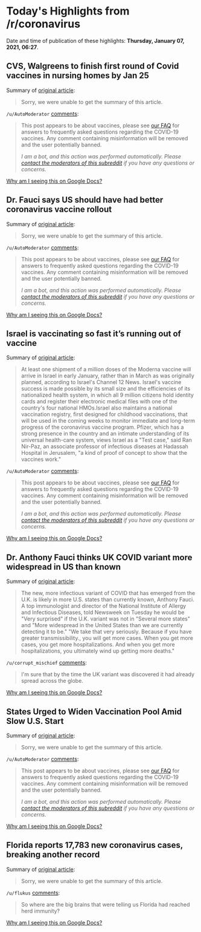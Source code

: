 # Today's Highlights from /r/coronavirus

Date and time of publication of these highlights: **Thursday, January 07, 2021, 06:27**.

## CVS, Walgreens to finish first round of Covid vaccines in nursing homes by Jan 25

Summary of [original article](https://www.cnbc.com/2021/01/06/cvs-says-it-expects-to-finish-first-round-of-covid-vaccines-in-nursing-homes-by-jan-25.html):

> Sorry, we were unable to get the summary of this article.

`/u/AutoModerator` [comments](https://www.reddit.com/r/Coronavirus/comments/ks33no/cvs_walgreens_to_finish_first_round_of_covid/):

> This post appears to be about vaccines, please see [our FAQ](https://www.reddit.com/r/Coronavirus/wiki/faq#wiki_where_can_i_find_information_about_the_mechanism_and_progress_of_vaccines.3F) for answers to frequently asked questions regarding the COVID-19 vaccines. Any comment containing misinformation will be removed and the user potentially banned.
> 
> 
> *I am a bot, and this action was performed automatically. Please [contact the moderators of this subreddit](/message/compose/?to=/r/Coronavirus) if you have any questions or concerns.*

[Why am I seeing this on Google Docs?](https://docs.google.com/document/d/1Dc6We63vOXIZsc0op-Bt4abqkYjXzOigalQqFxmvvbM/edit?usp=sharing)

## Dr. Fauci says US should have had better coronavirus vaccine rollout

Summary of [original article](https://krdo.com/health/2021/01/06/dr-fauci-says-us-should-have-had-better-coronavirus-vaccine-rollout/):

> Sorry, we were unable to get the summary of this article.

`/u/AutoModerator` [comments](https://www.reddit.com/r/Coronavirus/comments/ks0rnz/dr_fauci_says_us_should_have_had_better/):

> This post appears to be about vaccines, please see [our FAQ](https://www.reddit.com/r/Coronavirus/wiki/faq#wiki_where_can_i_find_information_about_the_mechanism_and_progress_of_vaccines.3F) for answers to frequently asked questions regarding the COVID-19 vaccines. Any comment containing misinformation will be removed and the user potentially banned.
> 
> 
> *I am a bot, and this action was performed automatically. Please [contact the moderators of this subreddit](/message/compose/?to=/r/Coronavirus) if you have any questions or concerns.*

[Why am I seeing this on Google Docs?](https://docs.google.com/document/d/1Dc6We63vOXIZsc0op-Bt4abqkYjXzOigalQqFxmvvbM/edit?usp=sharing)

## Israel is vaccinating so fast it’s running out of vaccine

Summary of [original article](https://www.washingtonpost.com/world/israel-vaccinates-the-most-people/2021/01/04/23b20882-4e73-11eb-a1f5-fdaf28cfca90_story.html):

> At least one shipment of a million doses of the Moderna vaccine will arrive in Israel in early January, rather than in March as was originally planned, according to Israel's Channel 12 News. Israel's vaccine success is made possible by its small size and the efficiencies of its nationalized health system, in which all 9 million citizens hold identity cards and register their electronic medical files with one of the country's four national HMOs.Israel also maintains a national vaccination registry, first designed for childhood vaccinations, that will be used in the coming weeks to monitor immediate and long-term progress of the coronavirus vaccine program. Pfizer, which has a strong presence in the country and an intimate understanding of its universal health-care system, views Israel as a "Test case," said Ran Nir-Paz, an associate professor of infectious diseases at Hadassah Hospital in Jerusalem, "a kind of proof of concept to show that the vaccines work."

`/u/AutoModerator` [comments](https://www.reddit.com/r/Coronavirus/comments/krxpyq/israel_is_vaccinating_so_fast_its_running_out_of/):

> This post appears to be about vaccines, please see [our FAQ](https://www.reddit.com/r/Coronavirus/wiki/faq#wiki_where_can_i_find_information_about_the_mechanism_and_progress_of_vaccines.3F) for answers to frequently asked questions regarding the COVID-19 vaccines. Any comment containing misinformation will be removed and the user potentially banned.
> 
> 
> *I am a bot, and this action was performed automatically. Please [contact the moderators of this subreddit](/message/compose/?to=/r/Coronavirus) if you have any questions or concerns.*

[Why am I seeing this on Google Docs?](https://docs.google.com/document/d/1Dc6We63vOXIZsc0op-Bt4abqkYjXzOigalQqFxmvvbM/edit?usp=sharing)

## Dr. Anthony Fauci thinks UK COVID variant more widespread in US than known

Summary of [original article](https://www.newsweek.com/anthony-fauci-u-k-covid-variant-more-widespread-u-s-1559215):

> The new, more infectious variant of COVID that has emerged from the U.K. is likely in more U.S. states than currently known, Anthony Fauci. A top immunologist and director of the National Institute of Allergy and Infectious Diseases, told Newsweek on Tuesday he would be "Very surprised" if the U.K. variant was not in "Several more states" and "More widespread in the United States than we are currently detecting it to be." "We take that very seriously. Because if you have greater transmissibility., you will get more cases. When you get more cases, you get more hospitalizations. And when you get more hospitalizations, you ultimately wind up getting more deaths."

`/u/corrupt_mischief` [comments](https://www.reddit.com/r/Coronavirus/comments/krpe4d/dr_anthony_fauci_thinks_uk_covid_variant_more/):

> I'm sure that by the time the UK variant was discovered it had already spread across the globe.

[Why am I seeing this on Google Docs?](https://docs.google.com/document/d/1Dc6We63vOXIZsc0op-Bt4abqkYjXzOigalQqFxmvvbM/edit?usp=sharing)

## States Urged to Widen Vaccination Pool Amid Slow U.S. Start

Summary of [original article](https://www.bloomberg.com/news/articles/2021-01-06/states-urged-to-widen-vaccination-pool-amid-slow-start-in-u-s?srnd=premium&sref=5JqK1CPo):

> Sorry, we were unable to get the summary of this article.

`/u/AutoModerator` [comments](https://www.reddit.com/r/Coronavirus/comments/ks3ezr/states_urged_to_widen_vaccination_pool_amid_slow/):

> This post appears to be about vaccines, please see [our FAQ](https://www.reddit.com/r/Coronavirus/wiki/faq#wiki_where_can_i_find_information_about_the_mechanism_and_progress_of_vaccines.3F) for answers to frequently asked questions regarding the COVID-19 vaccines. Any comment containing misinformation will be removed and the user potentially banned.
> 
> 
> *I am a bot, and this action was performed automatically. Please [contact the moderators of this subreddit](/message/compose/?to=/r/Coronavirus) if you have any questions or concerns.*

[Why am I seeing this on Google Docs?](https://docs.google.com/document/d/1Dc6We63vOXIZsc0op-Bt4abqkYjXzOigalQqFxmvvbM/edit?usp=sharing)

## Florida reports 17,783 new coronavirus cases, breaking another record

Summary of [original article](https://www.local10.com/news/local/2021/01/06/florida-reports-17783-more-coronavirus-cases-breaking-another-record/):

> Sorry, we were unable to get the summary of this article.

`/u/flukus` [comments](https://www.reddit.com/r/Coronavirus/comments/krwov8/florida_reports_17783_new_coronavirus_cases/):

> So where are the big brains that were telling us Florida had reached herd immunity?

[Why am I seeing this on Google Docs?](https://docs.google.com/document/d/1Dc6We63vOXIZsc0op-Bt4abqkYjXzOigalQqFxmvvbM/edit?usp=sharing)

